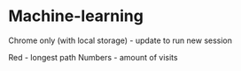 # Machine-learning
Chrome only (with local storage) - update to run new session

Red - longest path
Numbers - amount of visits
